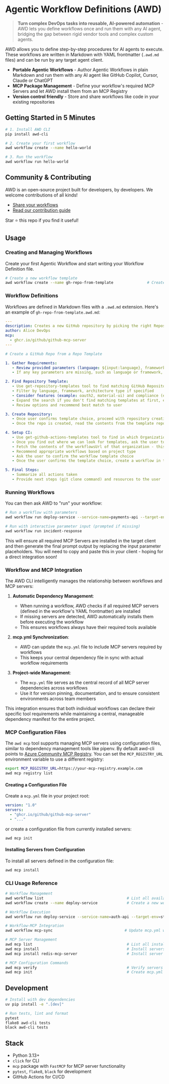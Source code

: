 # Agentic Workflow Definitions (AWD)

> **Turn complex DevOps tasks into reusable, AI-powered automation** - AWD lets you define workflows once and run them with any AI agent, bridging the gap between rigid vendor tools and complex custom agents.

AWD allows you to define step-by-step procedures for AI agents to execute. These workflows are written in Markdown with YAML frontmatter (`.awd.md` files) and can be run by any target agent client.

- **Portable Agentic Workflows** - Author Agentic Workflows in plain Markdown and run them with any AI agent like GitHub Copilot, Cursor, Claude or ChatGPT
- **MCP Package Management** - Define your workflow's required MCP Servers and let AWD install them from an MCP Registry
- **Version control friendly** - Store and share workflows like code in your existing repositories

## Getting Started in 5 Minutes

```bash
# 1. Install AWD CLI
pip install awd-cli

# 2. Create your first workflow
awd workflow create --name hello-world

# 3. Run the workflow
awd workflow run hello-world
```

## Community & Contributing

AWD is an open-source project built for developers, by developers. We welcome contributions of all kinds!

- [Share your workflows](https://github.com/danielmeppiel/awd-cli/examples)
- [Read our contribution guide](CONTRIBUTING.md)

Star ⭐ this repo if you find it useful!

## Usage

### Creating and Managing Workflows

Create your first Agentic Workflow and start writing your Workflow Definition file.

```zsh
# Create a new workflow template
awd workflow create --name gh-repo-from-template               # Creates deploy-service.awd.md template
```

### Workflow Definitions

Workflows are defined in Markdown files with a `.awd.md` extension. Here's an example of `gh-repo-from-template.awd.md`:

```yaml 
---
description: Creates a new GitHub repository by picking the right Repository Template from a GitHub Org and sets up a CI workflow by also picking the right GitHub Actions template. 
author: Alice DevOps  
mcp:
  - ghcr.io/github/github-mcp-server
---

# Create a GitHub Repo from a Repo Template

1. Gather Requirements:
   - Review provided parameters (language: ${input:language}, framework: ${input:framework})
   - If any key parameters are missing, such as language or framework, ask the user for clarification

2. Find Repository Template:
   - Use get-repository-templates tool to find matching GitHub Repository templates
   - Filter by language, framework, architecture type if specified
   - Consider features (example: oauth2, material-ui) and compliance (example: soc2) if specified
   - Expand the search if you don't find matching templates at first, e.g. by removing filters - you must find a template. Do NEVER propose creating a repository without a template.
   - Review options and recommend best match to user

3. Create Repository:
   - Once user confirms template choice, proceed with repository creation using GitHub MCP Server tools
   - Once the repo is created, read the contents from the template repository and copy them to the new repository

4. Setup CI:
   - Use get-github-actions-templates tool to find in which Organizations we can look for approved GitHub Actions workflow templates
   - Once you find out where we can look for templates, ask the user to select the appropriate source Organization to look for those templates
   - Fetch the contents of the workflowsUrl of that organization - this is a folder containing all the approved CI GitHub Actions workflows
   - Recommend appropriate workflows based on project type
   - Ask the user to confirm the workflow template choice
   - Once the user confirms the template choice, create a workflow in the new repository by reading/fetching the template workflow contents and then pushing a new workflow file to the new repo created above. Use the GitHub MCP tools for this.

5. Final Steps:
   - Summarize all actions taken
   - Provide next steps (git clone command) and resources to the user
```

### Running Workflows

You can then ask AWD to "run" your workflow:

```zsh
# Run a workflow with parameters
awd workflow run deploy-service --service-name=payments-api --target-env=staging

# Run with interactive parameter input (prompted if missing)
awd workflow run incident-response
```

This will ensure all required MCP Servers are installed in the target client and then generate the final prompt output by replacing the input parameter placeholders. You will need to copy and paste this in your client - hoping for a direct integration soon!

### Workflow and MCP Integration

The AWD CLI intelligently manages the relationship between workflows and MCP servers:

1. **Automatic Dependency Management**:
   - When running a workflow, AWD checks if all required MCP servers (defined in the workflow's YAML frontmatter) are installed
   - If missing servers are detected, AWD automatically installs them before executing the workflow
   - This ensures workflows always have their required tools available

2. **mcp.yml Synchronization**:
   - AWD can update the `mcp.yml` file to include MCP servers required by workflows
   - This keeps your central dependency file in sync with actual workflow requirements

3. **Project-wide Management**:
   - The `mcp.yml` file serves as the central record of all MCP server dependencies across workflows
   - Use it for version pinning, documentation, and to ensure consistent environments across team members

This integration ensures that both individual workflows can declare their specific tool requirements while maintaining a central, manageable dependency manifest for the entire project.

### MCP Configuration Files

The `awd mcp` tool supports managing MCP servers using configuration files, similar to dependency management tools like pipenv. By default awd-cli points to [Azure Community MCP Registry](https://demo.registry.azure-mcp.net). You can set the `MCP_REGISTRY_URL` environment variable to use a different registry:

```zsh
export MCP_REGISTRY_URL=https://your-mcp-registry.example.com
awd mcp registry list
```

#### Creating a Configuration File

Create a `mcp.yml` file in your project root:

```yaml
version: "1.0"
servers:
  - "ghcr.io/github/github-mcp-server"
  - "..."
```

or create a configuration file from currently installed servers:

```bash
awd mcp init
```

#### Installing Servers from Configuration

To install all servers defined in the configuration file:

```bash
awd mcp install
```

### CLI Usage Reference

```zsh
# Workflow Management
awd workflow list                                     # List all available workflows
awd workflow create --name deploy-service             # Create a new workflow template

# Workflow Execution
awd workflow run deploy-service --service-name=auth-api --target-env=staging  # Run with parameters

# Workflow-MCP Integration
awd workflow mcp-sync                                # Update mcp.yml with workflow dependencies

# MCP Server Management
awd mcp list                                          # List all installed MCP servers
awd mcp install                                       # Install servers from mcp.yml
awd mcp install redis-mcp-server                      # Install server by name

# MCP Configuration Commands
awd mcp verify                                        # Verify servers in mcp.yml are installed
awd mcp init                                          # Create mcp.yml from installed client servers
```

## Development

```zsh
# Install with dev dependencies
uv pip install -e ".[dev]"

# Run tests, lint and format
pytest
flake8 awd-cli tests
black awd-cli tests
```

## Stack
- Python 3.13+
- `click` for CLI
- `mcp` package with `FastMCP` for MCP server functionality
- `pytest`, `flake8`, `black` for development
- GitHub Actions for CI/CD
